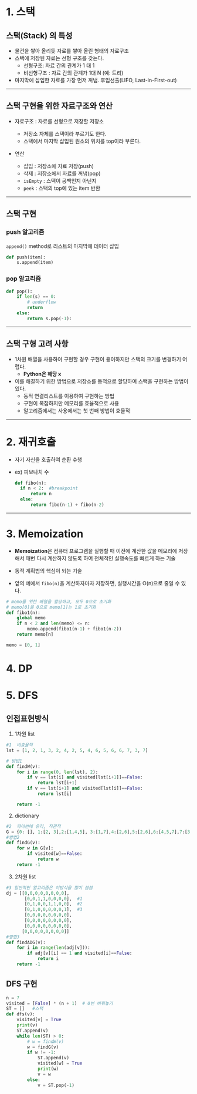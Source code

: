 # 1. 스택

## 스택(Stack) 의 특성

- 물건을 쌓아 올리듯 자료를 쌓아 올린 형태의 자료구조
- 스택에 저장된 자료는 선형 구조를 갖는다.
  - 선형구조: 자료 간의 관계가 1 대 1
  - 비선형구조 : 자료 간의 관계가 1대 N (예: 트리)
- 마지막에 삽입한 자료를 가장 먼저 꺼냄. 후입선출(LIFO, Last-in-First-out)

---

## 스택 구현을 위한 자료구조와 연산

- 자료구조 : 자료를 선형으로 저장할 저장소
  - 저장소 자체를 스택이라 부르기도 한다.
  - 스택에서 마지막 삽입된 원소의 위치를 top이라 부른다.

- 연산
  - 삽입 : 저장소에 자료 저장(push)
  - 삭제 : 저장소에서 자료를 꺼냄(pop)
  - `isEmpty` : 스택이 공백인지 아닌지
  - `peek` : 스택의 top에 있는 item 반환

---

## 스택 구현

### push 알고리즘

`append()` method로 리스트의 마지막에 데이터 삽입

```python
def push(item):
	s.append(item) 
```

### pop 알고리즘

```python
def pop():
	if len(s) == 0:
		# underflow
		return
	else:
		return s.pop(-1):
```

---

## 스택 구형 고려 사항

- 1차원 배열을 사용하여 구현할 경우 구현이 용이하지만 스택의 크기를 변경하기 어렵다.
  - **Python은 해당 x**
- 이를 해결하기 위한 방법으로 저장소를 동적으로 할당하여 스택을 구현하는 방법이 있다.
  - 동적 연결리스트를 이용하여 구현하는 방법
  - 구현이 복잡하지만 메모리를 효율적으로 사용
  - 알고리즘에서는 사용에서는 첫 번째 방법이 효율적

---

# 2. 재귀호출

- 자기 자신을 호출하여 순환 수행

- ex) 피보나치 수

  ```python
  def fibo(n):
  	if n < 2:  #breakpoint
  		return n
  	else:
  		return fibo(n-1) + fibo(n-2)
  ```

---

# 3. Memoization

- **Memoization**은 컴퓨터 프로그램을 실행할 때 이전에 계산한 값을 메모리에 저장해서 매번 다시 계산하지 않도록 하여 전체적인 실행속도를 빠르게 하는 기술
- 동적 계획법의 핵심이 되는 기술

- 앞의 예에서 `fibo(n)`을 계산하자마자 저장하면, 실행시간을 O(n)으로 줄일 수 있다.

```python
# memo를 위한 배열을 할당하고, 모두 0으로 초기화
# memo[0]을 0으로 memo[1]는 1로 초기화
def fibo1(n):
	global memo
	if n < 2 and len(memo) <= n:  
		memo.append(fibo1(n-1) + fibo1(n-2))
	return memo[n]

memo = [0, 1]
```

# 4. DP

# 5. DFS

## 인접표현방식

1.  1차원 list

```python
#1  비효율적
lst = [1, 2, 1, 3, 2, 4, 2, 5, 4, 6, 5, 6, 6, 7, 3, 7]

# 방법1
def findW(v):
    for i in range(0, len(lst), 2):
        if v == lst[i] and visited[lst[i+1]]==False:
            return lst[i+1]
        if v == lst[i+1] and visited[lst[i]]==False:
            return lst[i]

    return -1
```

2. dictionary

```python
#2  파이썬에 유리, 직관적
G = {0: [], 1:[2, 3],2:[1,4,5], 3:[1,7],4:[2,6],5:[2,6],6:[4,5,7],7:[3,6]}
#방법2
def findG(v):
    for w in G[v]:
        if visited[w]==False:
            return w
    return -1
```

3. 2차원 list

```python
#3 일반적인 알고리즘은 이방식을 많이 씀씀
dj = [[0,0,0,0,0,0,0,0],
       [0,0,1,1,0,0,0,0],  #1
       [0,1,0,0,1,1,0,0],  #2
       [0,1,0,0,0,0,0,1],  #3
       [0,0,0,0,0,0,0,0],
       [0,0,0,0,0,0,0,0],
       [0,0,0,0,0,0,0,0],
      [0,0,0,0,0,0,0,0]]
#방법3
def findADG(v):
    for i in range(len(adj[v])):
        if adj[v][i] == 1 and visited[i]==False:
            return i
    return -1
```



## DFS 구현

```python
n = 7
visited = [False] * (n + 1)  # 0번 비워놓기
ST = []   #스택
def dfs(v):
    visited[v] = True
    print(v)
    ST.append(v)
    while len(ST) > 0:
        # w = findW(v)
        w = findG(v)
        if w != -1:
            ST.append(v)
            visited[w] = True
            print(w)
            v = w
        else:
            v = ST.pop(-1)
```